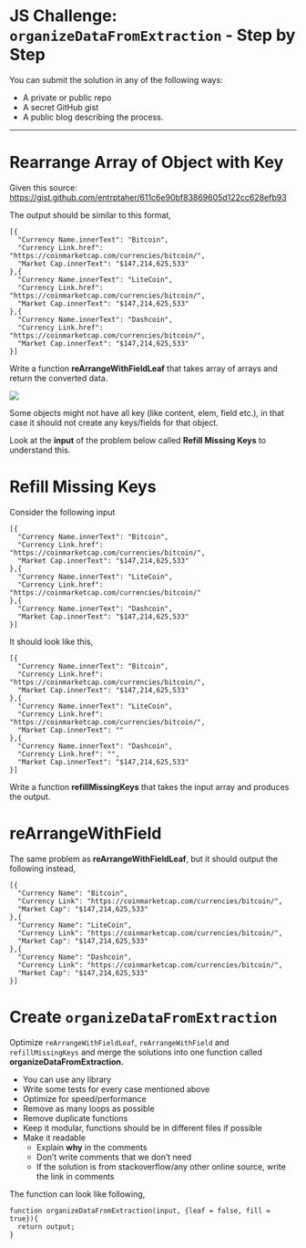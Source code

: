 # JS Challenge:   `organizeDataFromExtraction` - Step by Step
You can submit the solution in any of the following ways:

- A private or public repo
- A secret GitHub gist
- A public blog describing the process. 
----------
# Rearrange Array of Object with Key

Given this source: https://gist.github.com/entrptaher/611c6e90bf83869605d122cc628efb93

The output should be similar to this format,

    [{
      "Currency Name.innerText": "Bitcoin", 
      "Currency Link.href": "https://coinmarketcap.com/currencies/bitcoin/", 
      "Market Cap.innerText": "$147,214,625,533"
    },{
      "Currency Name.innerText": "LiteCoin", 
      "Currency Link.href": "https://coinmarketcap.com/currencies/bitcoin/", 
      "Market Cap.innerText": "$147,214,625,533"
    },{
      "Currency Name.innerText": "Dashcoin", 
      "Currency Link.href": "https://coinmarketcap.com/currencies/bitcoin/", 
      "Market Cap.innerText": "$147,214,625,533"
    }]

Write a function **reArrangeWithFieldLeaf** that takes array of arrays and return the converted data.


![](https://paper-attachments.dropbox.com/s_A93CEE5B394E4BA540D89B6FF099C7207447A9EF7CD1A0433A7D2E17899928FB_1560531008649_image.png)


Some objects might not have all key (like content, elem, field etc.), in that case it should not create any keys/fields for that object. 

Look at the **input** of the problem below called **Refill Missing Keys** to understand this.

# Refill Missing Keys

Consider the following input

    [{
      "Currency Name.innerText": "Bitcoin", 
      "Currency Link.href": "https://coinmarketcap.com/currencies/bitcoin/", 
      "Market Cap.innerText": "$147,214,625,533"
    },{
      "Currency Name.innerText": "LiteCoin", 
      "Currency Link.href": "https://coinmarketcap.com/currencies/bitcoin/"
    },{
      "Currency Name.innerText": "Dashcoin", 
      "Market Cap.innerText": "$147,214,625,533"
    }]

It should look like this,

    [{
      "Currency Name.innerText": "Bitcoin", 
      "Currency Link.href": "https://coinmarketcap.com/currencies/bitcoin/", 
      "Market Cap.innerText": "$147,214,625,533"
    },{
      "Currency Name.innerText": "LiteCoin", 
      "Currency Link.href": "https://coinmarketcap.com/currencies/bitcoin/", 
      "Market Cap.innerText": ""
    },{
      "Currency Name.innerText": "Dashcoin", 
      "Currency Link.href": "", 
      "Market Cap.innerText": "$147,214,625,533"
    }]

Write a function **refillMissingKeys**  that takes the input array and produces the output.


# reArrangeWithField

The same problem as **reArrangeWithFieldLeaf**, but it should output the following instead,


    [{
      "Currency Name": "Bitcoin", 
      "Currency Link": "https://coinmarketcap.com/currencies/bitcoin/", 
      "Market Cap": "$147,214,625,533"
    },{
      "Currency Name": "LiteCoin", 
      "Currency Link": "https://coinmarketcap.com/currencies/bitcoin/", 
      "Market Cap": "$147,214,625,533"
    },{
      "Currency Name": "Dashcoin", 
      "Currency Link": "https://coinmarketcap.com/currencies/bitcoin/", 
      "Market Cap": "$147,214,625,533"
    }]
# Create `organizeDataFromExtraction`

Optimize `reArrangeWithFieldLeaf`, `reArrangeWithField` and `refillMissingKeys` and merge the solutions into one function called **organizeDataFromExtraction.**


- You can use any library
- Write some tests for every case mentioned above
- Optimize for speed/performance
- Remove as many loops as possible
- Remove duplicate functions
- Keep it modular, functions should be in different files if possible
- Make it readable
    - Explain **why** in the comments
    - Don’t write comments that we don’t need
    - If the solution is from stackoverflow/any other online source, write the link in comments

The function can look like following,

    function organizeDataFromExtraction(input, {leaf = false, fill = true}){
      return output;
    }

